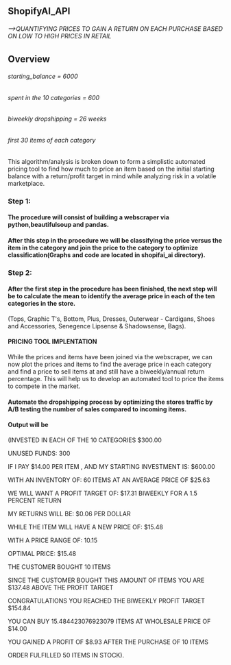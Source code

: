## ShopifyAI_API
###### -->QUANTIFYING PRICES TO GAIN A RETURN ON EACH PURCHASE BASED ON LOW TO HIGH PRICES IN RETAIL

## Overview
###### starting_balance = 6000 
###### spent in the 10 categories = 600
###### biweekly dropshipping = 26 weeks 
###### first 30 items of each category

This algorithm/analysis is broken down to form a simplistic automated pricing tool to find how much to price an item based on the initial starting balance with a return/profit target in mind while analyzing risk in a volatile marketplace. 

### Step 1:
#### The procedure will consist of building a webscraper via python,beautifulsoup and pandas. 
#### After this step in the procedure we will be classifying the price versus the item in the category and join the price to the category to optimize classification(Graphs and code are located in shopifai_ai directory).

### Step 2:
#### After the first step in the procedure has been finished, the next step will be to calculate the mean to identify the average price in each of the ten categories in the store.
(Tops,
Graphic T's,
Bottom, 
Plus, 
Dresses, 
Outerwear - Cardigans, 
Shoes and Accessories, 
Senegence Lipsense & Shadowsense, 
Bags).

#### PRICING TOOL IMPLENTATION
While the prices and items have been joined via the webscraper, we can now plot the prices and items to find the average price in each category and find a price to sell items at and still have a biweekly/annual return percentage. 
This will help us to develop an automated tool to price the items to compete in the market.

#### Automate the dropshipping process by optimizing the stores traffic by A/B testing the number of sales compared to incoming items.
#### Output will be 
(INVESTED IN EACH OF THE 10 CATEGORIES $300.00


UNUSED FUNDS: 300


IF I PAY $14.00 PER ITEM , AND MY STARTING INVESTMENT IS: $600.00 


WITH AN INVENTORY OF: 60 ITEMS AT AN AVERAGE PRICE OF $25.63


WE WILL WANT A PROFIT TARGET OF: $17.31 BIWEEKLY FOR A 1.5 PERCENT RETURN


MY RETURNS WILL BE: $0.06 PER DOLLAR 


WHILE THE ITEM WILL HAVE A NEW PRICE OF: $15.48 


WITH A PRICE RANGE OF: 10.15


OPTIMAL PRICE: $15.48


THE CUSTOMER BOUGHT 10 ITEMS


SINCE THE CUSTOMER BOUGHT THIS AMOUNT OF ITEMS YOU ARE $137.48 ABOVE THE PROFIT TARGET


CONGRATULATIONS YOU REACHED THE BIWEEKLY PROFIT TARGET $154.84


YOU CAN BUY 15.484423076923079 ITEMS AT WHOLESALE PRICE OF $14.00


YOU GAINED A PROFIT OF $8.93 AFTER THE PURCHASE OF 10 ITEMS


ORDER FULFILLED 50 ITEMS IN STOCK).


